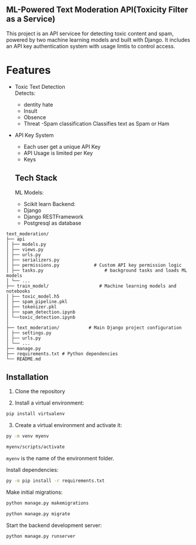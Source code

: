 ## ML-Powered Text Moderation API(Toxicity Filter as a Service)
This project is an API servicee for detecting toxic content and spam, powered by two machine learning models and built with Django. It includes an API key authentication system with usage limtis to control access.

# Features
- Toxic Text Detection  
  Detects:
    - dentity hate
    - Insult
    - Obsence
    - Threat
-Spam classification
  Classifies text as Spam or Ham
- API Key System
  -   Each user get a unique API Key
  -   API Usage is limited per Key
  -   Keys

  ## Tech Stack
  ML Models:
    - Scikit learn
  Backend:
    - Django
    - Django RESTFramework
    - Postgresql as database
 

```
text_moderation/
├── api
│ ├── models.py 
│ ├── views.py 
│ ├── urls.py 
│ ├── serializers.py
│ ├── permissions.py             # Custom API key permission logic
│ ├── tasks.py                       # background tasks and loads ML models 
│ └── ...
├── train_model/                   # Machine learning models and notebooks
│ ├── toxic_model.h5 
│ ├── spam_pipeline.pkl
│ ├── tokenizer.pkl
│ ├── spam_detection.ipynb
│ └──toxic_detection.ipynb
│
├── text_moderation/           # Main Django project configuration
│ ├── settings.py 
│ ├── urls.py 
│ └── ...
├── manage.py 
├── requirements.txt # Python dependencies
└── README.md 

```

## Installation
1. Clone the repository

  
2. Install a virtual environment:
```sh
pip install virtualenv
```
3. Create a virtual environment and activate it:
```sh
py -m venv myenv

myenv/scripts/activate
 ```
`myenv` is the name of the environment folder.

Install dependencies:
```sh
py -m pip install -r requirements.txt
```
Make initial migrations:
```bash
python manage.py makemigrations

python manage.py migrate
```
Start the backend development server:
```bash
python manage.py runserver
```



